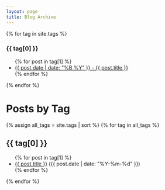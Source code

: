 ```yaml
---
layout: page
title: Blog Archive
---
```


{% for tag in site.tags %}
  <h3>{{ tag[0] }}</h3>
  <ul>
    {% for post in tag[1] %}
      <li><a href="{{ post.url }}">{{ post.date | date: "%B %Y" }} - {{ post.title }}</a></li>
    {% endfor %}
  </ul>
{% endfor %}

<h1>Posts by Tag</h1>

{% assign all_tags = site.tags | sort %}
{% for tag in all_tags %}
  <h2 id="{{ tag[0] }}">{{ tag[0] }}</h2>
  <ul>
    {% for post in tag[1] %}
      <li>
        <a href="{{ post.url }}">{{ post.title }}</a>
        <span>({{ post.date | date: "%Y-%m-%d" }})</span>
      </li>
    {% endfor %}
  </ul>
{% endfor %}
